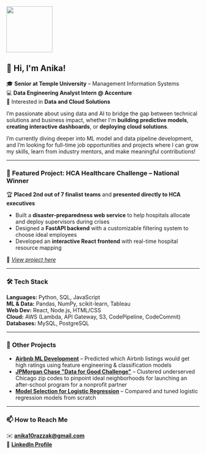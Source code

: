 <img src="https://github.com/user-attachments/assets/2fbb46ba-b2c2-4699-a61a-85f6c98d0bcd" width="120" align="left" />
<br clear="left"/>

## 👋 Hi, I'm Anika!

🎓 **Senior at Temple University** – Management Information Systems  
💻 **Data Engineering Analyst Intern @ Accenture**  
🌟 Interested in **Data and Cloud Solutions**

I’m passionate about using data and AI to bridge the gap between technical solutions and business impact, whether I'm **building predictive models**, **creating interactive dashboards**, or **deploying cloud solutions**.

I’m currently diving deeper into ML model and data pipeline development, and I’m looking for full-time job opportunities and projects where I can grow my skills, learn from industry mentors, and make meaningful contributions!

---

### 🎯 **Featured Project: HCA Healthcare Challenge – National Winner**
🏆 **Placed 2nd out of 7 finalist teams** and **presented directly to HCA executives**

- Built a **disaster-preparedness web service** to help hospitals allocate and deploy supervisors during crises  
- Designed a **FastAPI backend** with a customizable filtering system to choose ideal employees  
- Developed an **interactive React frontend** with real-time hospital resource mapping 

📂 *[View project here](#)*

---

### 🛠 **Tech Stack**
**Languages:** Python, SQL, JavaScript  
**ML & Data:** Pandas, NumPy, scikit-learn, Tableau  
**Web Dev:** React, Node.js, HTML/CSS  
**Cloud:** AWS (Lambda, API Gateway, S3, CodePipeline, CodeCommit)  
**Databases:** MySQL, PostgreSQL  

---

### 🚀 **Other Projects**
- **[Airbnb ML Development](#)** – Predicted which Airbnb listings would get high ratings using feature engineering & classification models
- **[JPMorgan Chase "Data for Good Challenge"](#)** – Clustered underserved Chicago zip codes to pinpoint ideal neighborhoods for launching an after-school program for a nonprofit partner
- **[Model Selection for Logistic Regression](#)** – Compared and tuned logistic regression models from scratch


---

### 📫 **How to Reach Me**
✉️  **anika10razzak@gmail.com**  
👤 [**LinkedIn Profile**](https://www.linkedin.com/in/anika-razzak/)




<!--
**anikarazz/anikarazz** is a ✨ _special_ ✨ repository because its `README.md` (this file) appears on your GitHub profile.

Here are some ideas to get you started:

- 🔭 I’m currently working on ...
- 🌱 I’m currently learning ...
- 👯 I’m looking to collaborate on ...
- 🤔 I’m looking for help with ...
- 💬 Ask me about ...
- 📫 How to reach me: ...
- 😄 Pronouns: ...
- ⚡ Fun fact: ...
-->
